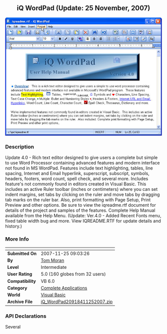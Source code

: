 ﻿<div align="center">

## iQ WordPad \(Update: 25 November, 2007\)

<img src="PIC2007112512244888.jpg">
</div>

### Description

Update 4.0 - Rich text editor designed to give users a complete but simple to use Word Processor containing advanced features and modern interface not found in MS WordPad. Features include text highlighting, tables, line spacing, Internet and Email hyperlink, superscript, subscript, symbols, headers, footers, word count, spell check, and several more. Includes feature's not commonly found in editors created in Visual Basic. This includes an active Ruler toolbar (inches or centimeters) where you can set indent margins, set tabs by clicking on the ruler and move tabs by dragging tab marks on the ruler bar. Also, print formatting with Page Setup, Print Preview and other options. Be sure to view the iqreadme.rtf document for details of the project and samples of the features. Complete Help Manual available from the Help Menu. (Update: Ver.4.0 - Added Recent Fonts menu, fixed table width bug and more. View IQREADME.RTF for update details and history.)
 
### More Info
 


<span>             |<span>
---                |---
**Submitted On**   |2007-11-25 09:03:26
**By**             |[Tom Moran](https://github.com/Planet-Source-Code/PSCIndex/blob/master/ByAuthor/tom-moran.md)
**Level**          |Intermediate
**User Rating**    |5.0 (160 globes from 32 users)
**Compatibility**  |VB 6\.0
**Category**       |[Complete Applications](https://github.com/Planet-Source-Code/PSCIndex/blob/master/ByCategory/complete-applications__1-27.md)
**World**          |[Visual Basic](https://github.com/Planet-Source-Code/PSCIndex/blob/master/ByWorld/visual-basic.md)
**Archive File**   |[iQ\_WordPad20918411252007\.zip](https://github.com/Planet-Source-Code/tom-moran-iq-wordpad-update-25-november-2007__1-69067/archive/master.zip)

### API Declarations

Several





